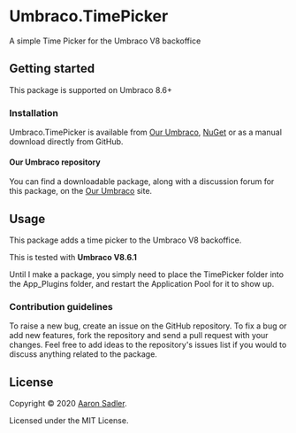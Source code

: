 # Umbraco.TimePicker

A simple Time Picker for the Umbraco V8 backoffice

## Getting started

This package is supported on Umbraco 8.6+

### Installation

Umbraco.TimePicker is available from [Our Umbraco](https://our.umbraco.com/packages/backoffice-extensions/umbracotimepicker/), [NuGet](https://www.nuget.org/packages/AaronSadler.TimePicker/) or as a manual download directly from GitHub.

#### Our Umbraco repository
You can find a downloadable package, along with a discussion forum for this package, on the [Our Umbraco](https://our.umbraco.com/packages/backoffice-extensions/umbracotimepicker/) site.

## Usage

This package adds a time picker to the Umbraco V8 backoffice.

This is tested with **Umbraco V8.6.1**

Until I make a package, you simply need to place the TimePicker folder into the App_Plugins folder, and restart the Application Pool for it to show up.

### Contribution guidelines

To raise a new bug, create an issue on the GitHub repository. To fix a bug or add new features, fork the repository and send a pull request with your changes. Feel free to add ideas to the repository's issues list if you would to discuss anything related to the package.

## License

Copyright &copy; 2020 [Aaron Sadler](https://aaronsadler.uk/).

Licensed under the MIT License.
